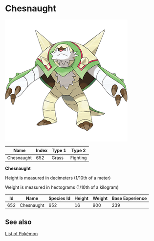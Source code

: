 # Chesnaught


![Chesnaught](images/652.png)

| **Name** | **Index** | **Type 1** | **Type 2** |
|----|----|----|----|
| Chesnaught | 652 | Grass | Fighting  |

**Chesnaught** 


Height is measured in decimeters (1/10th of a meter)

Weight is measured in hectograms (1/10th of a kilogram)

| **Id** | **Name** | **Species Id** | **Height** | **Weight** | **Base Experience** |
|--------|----------|----------------|------------|------------|---------------------|
| 652 | Chesnaught | 652 | 16 | 900 | 239 |


## See also

[List of Pokémon](../pokemon.md)

